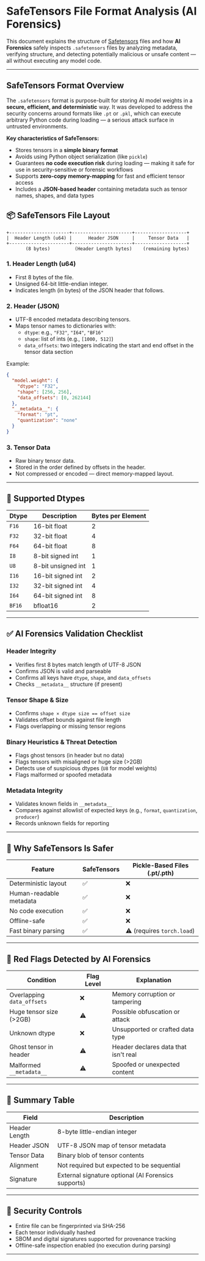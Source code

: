 # SafeTensors File Format Analysis (AI Forensics)

This document explains the structure of [Safetensors](https://github.com/huggingface/safetensors#safetensors) files and how **AI Forensics** safely inspects `.safetensors` files by analyzing metadata, verifying structure, and detecting potentially malicious or unsafe content — all without executing any model code.  

---

## SafeTensors Format Overview  

The `.safetensors` format is purpose-built for storing AI model weights in a **secure, efficient, and deterministic** way.  It was developed to address the security concerns around formats like `.pt` or `.pkl`, which can execute arbitrary Python code during loading — a serious attack surface in untrusted environments.

**Key characteristics of SafeTensors:**

* Stores tensors in a **simple binary format**  
* Avoids using Python object serialization (like `pickle`)  
* Guarantees **no code execution risk** during loading — making it safe for use in security-sensitive or forensic workflows  
* Supports **zero-copy memory-mapping** for fast and efficient tensor access
* Includes a **JSON-based header** containing metadata such as tensor names, shapes, and data types  

## 📦 SafeTensors File Layout

```text
+----------------------+----------------------+-------------------+
|  Header Length (u64) |      Header JSON     |     Tensor Data   |
+----------------------+----------------------+-------------------+
       (8 bytes)         (Header Length bytes)    (remaining bytes)
```

### 1. Header Length (u64)

- First 8 bytes of the file.
- Unsigned 64-bit little-endian integer.
- Indicates length (in bytes) of the JSON header that follows.

### 2. Header (JSON)

- UTF-8 encoded metadata describing tensors.
- Maps tensor names to dictionaries with:
  - `dtype`: e.g., `"F32"`, `"I64"`, `"BF16"`
  - `shape`: list of ints (e.g., `[1000, 512]`)
  - `data_offsets`: two integers indicating the start and end offset in the tensor data section

Example:

```json
{
  "model.weight": {
    "dtype": "F32",
    "shape": [256, 256],
    "data_offsets": [0, 262144]
  },
  "__metadata__": {
    "format": "pt",
    "quantization": "none"
  }
}
```

### 3. Tensor Data

- Raw binary tensor data.
- Stored in the order defined by offsets in the header.
- Not compressed or encoded — direct memory-mapped layout.

---

## 📘 Supported Dtypes

| Dtype  | Description            | Bytes per Element |
|--------|------------------------|-------------------|
| `F16`  | 16-bit float           | 2                 |
| `F32`  | 32-bit float           | 4                 |
| `F64`  | 64-bit float           | 8                 |
| `I8`   | 8-bit signed int       | 1                 |
| `U8`   | 8-bit unsigned int     | 1                 |
| `I16`  | 16-bit signed int      | 2                 |
| `I32`  | 32-bit signed int      | 4                 |
| `I64`  | 64-bit signed int      | 8                 |
| `BF16` | bfloat16               | 2                 |

---

## ✅ AI Forensics Validation Checklist

### Header Integrity

- Verifies first 8 bytes match length of UTF-8 JSON
- Confirms JSON is valid and parseable
- Confirms all keys have `dtype`, `shape`, and `data_offsets`
- Checks `__metadata__` structure (if present)

### Tensor Shape & Size

- Confirms `shape × dtype size == offset size`
- Validates offset bounds against file length
- Flags overlapping or missing tensor regions

### Binary Heuristics & Threat Detection

- Flags ghost tensors (in header but no data)
- Flags tensors with misaligned or huge size (>2GB)
- Detects use of suspicious dtypes (`U8` for model weights)
- Flags malformed or spoofed metadata

### Metadata Integrity

- Validates known fields in `__metadata__`
- Compares against allowlist of expected keys (e.g., `format`, `quantization`, `producer`)
- Records unknown fields for reporting

---

## 🔐 Why SafeTensors Is Safer

| Feature                    | SafeTensors | Pickle-Based Files (.pt/.pth) |
|---------------------------|-------------|-------------------------------|
| Deterministic layout      | ✅          | ❌                            |
| Human-readable metadata   | ✅          | ❌                            |
| No code execution         | ✅          | ❌                            |
| Offline-safe              | ✅          | ❌                            |
| Fast binary parsing       | ✅          | ⚠️ (requires `torch.load`)    |

---

## 🚨 Red Flags Detected by AI Forensics

| Condition                      | Flag Level | Explanation                          |
|-------------------------------|------------|--------------------------------------|
| Overlapping `data_offsets`    | ❌         | Memory corruption or tampering       |
| Huge tensor size (>2GB)       | ⚠️         | Possible obfuscation or attack       |
| Unknown dtype                 | ❌         | Unsupported or crafted data type     |
| Ghost tensor in header        | ⚠️         | Header declares data that isn't real |
| Malformed `__metadata__`      | ⚠️         | Spoofed or unexpected content        |

---

## 📝 Summary Table

| Field          | Description                                  |
|----------------|----------------------------------------------|
| Header Length  | 8-byte little-endian integer                 |
| Header JSON    | UTF-8 JSON map of tensor metadata            |
| Tensor Data    | Binary blob of tensor contents               |
| Alignment      | Not required but expected to be sequential   |
| Signature      | External signature optional (AI Forensics supports) |

---

## 🧷 Security Controls

- Entire file can be fingerprinted via SHA-256
- Each tensor individually hashed
- SBOM and digital signatures supported for provenance tracking
- Offline-safe inspection enabled (no execution during parsing)

---
